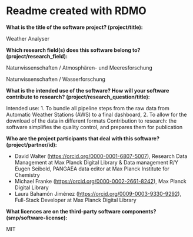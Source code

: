 # Readme created with RDMO

**What is the title of the software project? (project/title):**

Weather Analyser

**Which research field(s) does this software belong to?
(project/research_field):**

Naturwissenschaften / Atmosphären- und Meeresforschung

Naturwissenschaften / Wasserforschung

**What is the intended use of the software? How will your software
contribute to research? (project/research_question/title):**

Intended use: 1. To bundle all pipeline steps from the raw data from
Automatic Weather Stations (AWS) to a final dashboard, 2. To allow for
the download of the data in different formats Contribution to research:
the software simplifies the quality control, and prepares them for
publication

**Who are the project participants that deal with this software?
(project/partner/id):**

-   David Walter (https://orcid.org/0000-0001-6807-5007), Research Data
    Management at Max Planck Digital Library & Data management R/Y Eugen
    Seibold, PANGAEA data editor at Max Planck Institute for Chemistry
-   Michael Franke (https://orcid.org/0000-0002-2661-8242), Max Planck
    Digital Library
-   Laura Bahamón Jiménez (https://orcid.org/0009-0003-9330-9292),
    Full-Stack Developer at Max Planck Digital Library

**What licences are on the third-party software components?
(smp/software-license):**

MIT
